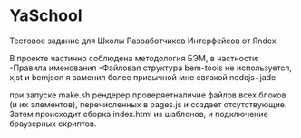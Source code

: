 YaSchool
========

Тестовое задание для Школы Разработчиков Интерфейсов от Яndex

В проекте частично соблюдена методология БЭМ, в частности:
    -Правила именования
    -Файловая структура
bem-tools не используется, xjst и bemjson я заменил более привычной мне связкой nodejs+jade

при запуске make.sh рендерер проверяетналичие файлов всех блоков (и их элементов), перечисленных в pages.js и создает отсутствующие.
Затем происходит сборка index.html из шаблонов, и подключение браузерных скриптов.